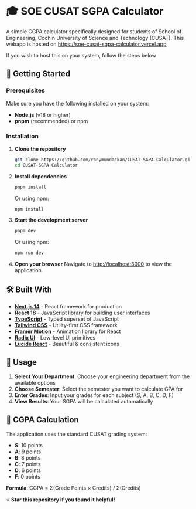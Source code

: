 # 🎓 SOE CUSAT SGPA Calculator

A simple CGPA calculator specifically designed for students of School of Engineering, Cochin University of Science and Technology (CUSAT).  This webapp is hosted on https://soe-cusat-sgpa-calculator.vercel.app

If you wish to host this on your system, follow the steps below

## 🚀 Getting Started

### Prerequisites

Make sure you have the following installed on your system:
- **Node.js** (v18 or higher)
- **pnpm** (recommended) or npm

### Installation

1. **Clone the repository**
   ```bash
   git clone https://github.com/ronymundackan/CUSAT-SGPA-Calculator.git
   cd CUSAT-SGPA-Calculator
   ```

2. **Install dependencies**
   ```bash
   pnpm install
   ```
   Or using npm:
   ```bash
   npm install
   ```

3. **Start the development server**
   ```bash
   pnpm dev
   ```
   Or using npm:
   ```bash
   npm run dev
   ```

4. **Open your browser**
   Navigate to [http://localhost:3000](http://localhost:3000) to view the application.

## 🛠️ Built With

- **[Next.js 14](https://nextjs.org/)** - React framework for production
- **[React 18](https://reactjs.org/)** - JavaScript library for building user interfaces
- **[TypeScript](https://www.typescriptlang.org/)** - Typed superset of JavaScript
- **[Tailwind CSS](https://tailwindcss.com/)** - Utility-first CSS framework
- **[Framer Motion](https://www.framer.com/motion/)** - Animation library for React
- **[Radix UI](https://www.radix-ui.com/)** - Low-level UI primitives
- **[Lucide React](https://lucide.dev/)** - Beautiful & consistent icons

## 📱 Usage

1. **Select Your Department**: Choose your engineering department from the available options
2. **Choose Semester**: Select the semester you want to calculate GPA for
3. **Enter Grades**: Input your grades for each subject (S, A, B, C, D, F)
4. **View Results**: Your SGPA will be calculated automatically

## 🎯 CGPA Calculation

The application uses the standard CUSAT grading system:
- **S**: 10 points
- **A**: 9 points  
- **B**: 8 points
- **C**: 7 points
- **D**: 6 points
- **F**: 0 points

**Formula**: CGPA = Σ(Grade Points × Credits) / Σ(Credits)




⭐ **Star this repository if you found it helpful!**
